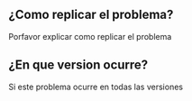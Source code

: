 ## ¿Como replicar el problema?
Porfavor explicar como replicar el problema
## ¿En que version ocurre?
Si este problema ocurre en todas las versiones
